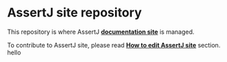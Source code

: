 AssertJ site repository
=======================

This repository is where AssertJ [**documentation site**](http://joel-costigliola.github.io/assertj/index.html) is managed.

To contribute to AssertJ site, please read [**How to edit AssertJ site**](http://joel-costigliola.github.io/assertj/assertj-help.html#assertj-build-site) section.
hello
